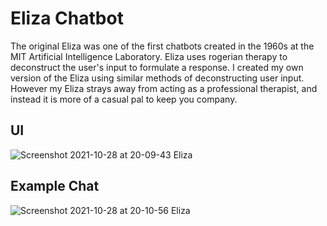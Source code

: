 # Eliza Chatbot

The original Eliza was one of the first chatbots created in the 1960s at the MIT Artificial Intelligence Laboratory. Eliza uses rogerian therapy to deconstruct the user's input to formulate a response. I created my own version of the Eliza using similar methods of deconstructing user input. However my Eliza strays away from acting as a professional therapist, and instead it is more of a casual pal to keep you company.

## UI
![Screenshot 2021-10-28 at 20-09-43 Eliza](https://user-images.githubusercontent.com/81705278/139352614-a70f22a7-7e4d-45ea-85e6-ae73d6c4fe1c.png)

## Example Chat
![Screenshot 2021-10-28 at 20-10-56 Eliza](https://user-images.githubusercontent.com/81705278/139352669-160f5b1f-a851-4f75-875a-5b1102ab9f69.png)

